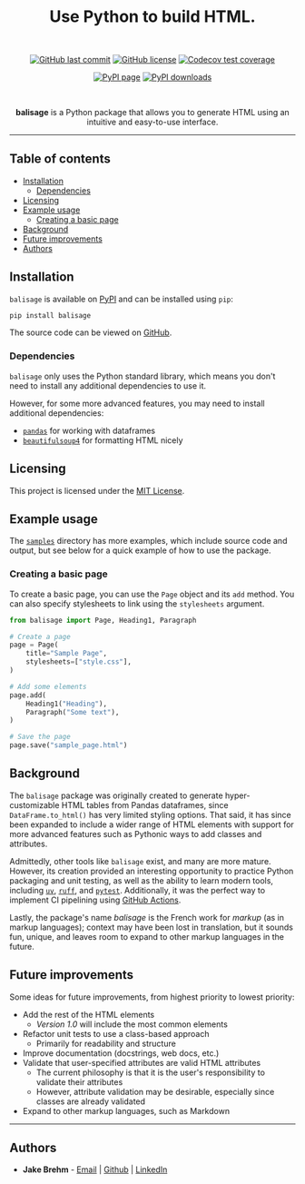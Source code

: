 <div align="center">

<h1>Use Python to build HTML.</h1>

<br>

<a href="https://github.com/jakebrehm/balisage"><img alt="GitHub last commit" src="https://img.shields.io/github/last-commit/jakebrehm/balisage?color=84B55A&logo=Git&logoColor=white&style=for-the-badge"></a>
<a href="https://github.com/jakebrehm/balisage/blob/main/license.txt"><img alt="GitHub license" src="https://img.shields.io/github/license/jakebrehm/balisage?color=84B55A&style=for-the-badge"></a>
<a href="https://codecov.io/gh/jakebrehm/balisage"><img alt="Codecov test coverage" src="https://img.shields.io/codecov/c/gh/jakebrehm/balisage?token=W6CWUDTYZC&color=84B55A&logo=codecov&logoColor=white&style=for-the-badge"></a>

<a href="https://pypi.org/project/balisage/"><img alt="PyPI page" src="https://img.shields.io/pypi/v/balisage?color=84B55A&logo=pypi&logoColor=white&style=for-the-badge"></a>
<a href="https://pypistats.org/packages/balisage"><img alt="PyPI downloads" src="https://img.shields.io/pypi/dm/balisage?color=84B55A&logo=pypi&logoColor=white&style=for-the-badge"></a>

<br>

<p>
    <strong>balisage</strong> is a Python package that allows you to generate HTML using an intuitive and easy-to-use interface.
</p>

</div>

<hr>

## Table of contents

- [Installation](#installation)
  - [Dependencies](#dependencies)
- [Licensing](#licensing)
- [Example usage](#example-usage)
  - [Creating a basic page](#creating-a-basic-page)
- [Background](#background)
- [Future improvements](#future-improvements)
- [Authors](#authors)

## Installation

`balisage` is available on [PyPI](https://pypi.org/project/balisage/) and can be installed using `pip`:

```bash
pip install balisage
```

The source code can be viewed on [GitHub](https://github.com/jakebrehm/balisage).

### Dependencies

`balisage` only uses the Python standard library, which means you don't need to install any additional dependencies to use it.

However, for some more advanced features, you may need to install additional dependencies:

- [`pandas`](https://pypi.org/project/pandas/) for working with dataframes
- [`beautifulsoup4`](https://pypi.org/project/beautifulsoup4/) for formatting HTML nicely

## Licensing

This project is licensed under the [MIT License](https://github.com/jakebrehm/balisage/blob/main/license.txt).

## Example usage

The [`samples`](https://github.com/jakebrehm/balisage/blob/main/samples) directory has more examples, which include source code and output, but see below for a quick example of how to use the package.

### Creating a basic page

To create a basic page, you can use the `Page` object and its `add` method. You can also specify stylesheets to link using the `stylesheets` argument.

```python
from balisage import Page, Heading1, Paragraph

# Create a page
page = Page(
    title="Sample Page",
    stylesheets=["style.css"],
)

# Add some elements
page.add(
    Heading1("Heading"),
    Paragraph("Some text"),
)

# Save the page
page.save("sample_page.html")
```

## Background

The `balisage` package was originally created to generate hyper-customizable HTML tables from Pandas dataframes, since `DataFrame.to_html()` has very limited styling options. That said, it has since been expanded to include a wider range of HTML elements with support for more advanced features such as Pythonic ways to add classes and attributes.

Admittedly, other tools like `balisage` exist, and many are more mature. However, its creation provided an interesting opportunity to practice Python packaging and unit testing, as well as the ability to learn modern tools, including [`uv`](https://github.com/astral-sh/uv), [`ruff`](https://github.com/astral-sh/ruff), and [`pytest`](https://pypi.org/project/pytest/). Additionally, it was the perfect way to implement CI pipelining using [GitHub Actions](https://github.com/features/actions).

Lastly, the package's name _balisage_ is the French work for _markup_ (as in markup languages); context may have been lost in translation, but it sounds fun, unique, and leaves room to expand to other markup languages in the future.

## Future improvements

Some ideas for future improvements, from highest priority to lowest priority:

- Add the rest of the HTML elements
  - _Version 1.0_ will include the most common elements
- Refactor unit tests to use a class-based approach
  - Primarily for readability and structure
- Improve documentation (docstrings, web docs, etc.)
- Validate that user-specified attributes are valid HTML attributes
  - The current philosophy is that it is the user's responsibility to validate their attributes
  - However, attribute validation may be desirable, especially since classes are already validated
- Expand to other markup languages, such as Markdown

<hr>

## Authors

- **Jake Brehm** - [Email](mailto:mail@jakebrehm.com) | [Github](http://github.com/jakebrehm) | [LinkedIn](http://linkedin.com/in/jacobbrehm)
